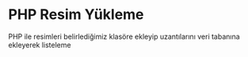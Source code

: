 # PHP Resim Yükleme
PHP ile resimleri belirlediğimiz klasöre ekleyip uzantılarını veri tabanına ekleyerek listeleme
